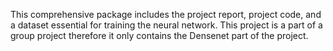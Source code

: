 This comprehensive package includes the project report, project code, and a dataset essential for training the neural network.
This project is a part of a group project therefore it only contains the Densenet part of the project.
